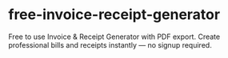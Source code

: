 # free-invoice-receipt-generator
Free to use Invoice & Receipt Generator with PDF export. Create professional bills and receipts instantly — no signup required.
